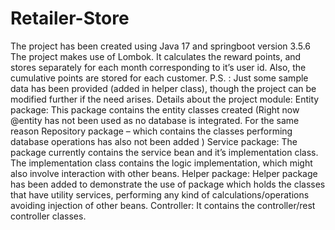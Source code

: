 # Retailer-Store

The project has been created using Java 17 and springboot version 3.5.6
The project makes use of Lombok.
It calculates the reward points, and stores separately for each month corresponding to it’s user id. Also, the cumulative points are stored for each customer. 
P.S. : Just some sample data has been provided (added in helper class), though the project can be modified further if the need arises.
Details about the project module:
Entity package:
This package contains the entity classes created (Right now @entity has not been used as no database is integrated. For the same reason Repository package – which contains the classes performing database operations has also not been added )
Service package:
The package currently contains the service bean and it’s implementation class. The implementation class contains the logic implementation, which might also involve interaction with other beans.
Helper package:
Helper package has been added to demonstrate the use of package which holds the classes that have utility services, performing any kind of calculations/operations avoiding injection of other beans.
Controller:
It contains the controller/rest controller classes.
